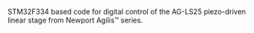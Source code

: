STM32F334 based code for digital control of the AG-LS25 piezo-driven linear stage from Newport Agilis™ series.
